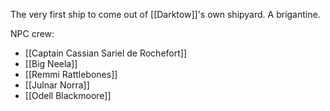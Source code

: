 The very first ship to come out of [[Darktow]]'s own shipyard. A brigantine.

NPC crew:
- [[Captain Cassian Sariel de Rochefort]]
- [[Big Neela]]
- [[Remmi Rattlebones]]
- [[Julnar Norra]]
- [[Odell Blackmoore]]
